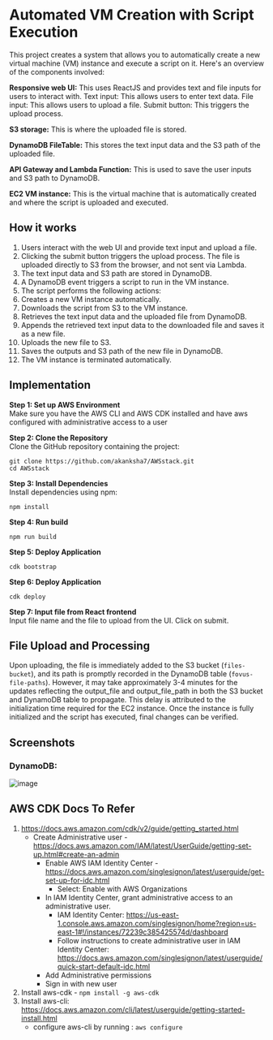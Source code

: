 # Automated VM Creation with Script Execution
This project creates a system that allows you to automatically create a new virtual machine (VM) instance and execute a script on it. Here's an overview of the components involved:

**Responsive web UI:** This uses ReactJS and provides text and file inputs for users to interact with.
Text input: This allows users to enter text data.
File input: This allows users to upload a file.
Submit button: This triggers the upload process.

**S3 storage:** This is where the uploaded file is stored.

**DynamoDB FileTable:** This stores the text input data and the S3 path of the uploaded file.

**API Gateway and Lambda Function:** This is used to save the user inputs and S3 path to DynamoDB.

**EC2 VM instance:** This is the virtual machine that is automatically created and where the script is uploaded and executed.

## How it works

1) Users interact with the web UI and provide text input and upload a file.
2) Clicking the submit button triggers the upload process. The file is uploaded directly to S3 from the browser, and not sent via Lambda.
3) The text input data and S3 path are stored in DynamoDB.
4) A DynamoDB event triggers a script to run in the VM instance.
5) The script performs the following actions:
6) Creates a new VM instance automatically.
7) Downloads the script from S3 to the VM instance.
8) Retrieves the text input data and the uploaded file from DynamoDB.
9) Appends the retrieved text input data to the downloaded file and saves it as a new file.
10) Uploads the new file to S3.
11) Saves the outputs and S3 path of the new file in DynamoDB.
12) The VM instance is terminated automatically.


## Implementation

**Step 1: Set up AWS Environment**  
Make sure you have the AWS CLI and AWS CDK installed and have aws configured with administrative access to a user

**Step 2: Clone the Repository**  
Clone the GitHub repository containing the project:

```
git clone https://github.com/akanksha7/AWSstack.git
cd AWSstack
```

**Step 3: Install Dependencies**  
Install dependencies using npm:
```
npm install
```
**Step 4: Run build**
```
npm run build
```
**Step 5: Deploy Application**
```
cdk bootstrap
```

**Step 6: Deploy Application**
```
cdk deploy
```
**Step 7: Input file from React frontend**  
Input file name and the file to upload from the UI. Click on submit.

## File Upload and Processing

Upon uploading, the file is immediately added to the S3 bucket (`files-bucket`), and its path is promptly recorded in the DynamoDB table (`fovus-file-paths`). However, it may take approximately 3-4 minutes for the updates reflecting the output_file and output_file_path in both the S3 bucket and DynamoDB table to propagate. This delay is attributed to the initialization time required for the EC2 instance. Once the instance is fully initialized and the script has executed, final changes can be verified.



## Screenshots

### DynamoDB:
![image](https://github.com/akanksha7/AWSstack/assets/18654204/d00f7675-1555-4844-adb0-6f923790efcf)


## AWS CDK Docs To Refer

1. https://docs.aws.amazon.com/cdk/v2/guide/getting_started.html
    - Create Administrative user - https://docs.aws.amazon.com/IAM/latest/UserGuide/getting-set-up.html#create-an-admin
        - Enable AWS IAM Identity Center - https://docs.aws.amazon.com/singlesignon/latest/userguide/get-set-up-for-idc.html
            - Select: Enable with AWS Organizations
        - In IAM Identity Center, grant administrative access to an administrative user.
            - IAM Identity Center: https://us-east-1.console.aws.amazon.com/singlesignon/home?region=us-east-1#!/instances/72239c385425574d/dashboard
            - Follow instructions to create administrative user in IAM Identity Center: https://docs.aws.amazon.com/singlesignon/latest/userguide/quick-start-default-idc.html
        - Add Administrative permissions
        - Sign in with new user
3. Install aws-cdk - `npm install -g aws-cdk`
4. Install aws-cli: https://docs.aws.amazon.com/cli/latest/userguide/getting-started-install.html
    - configure aws-cli by running : `aws configure`
